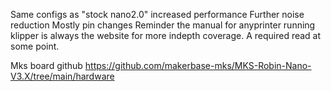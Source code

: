 Same configs as "stock nano2.0" increased performance Further noise reduction Mostly pin changes Reminder the manual for anyprinter running klipper is always the website 
for more indepth coverage. A required read at some point. 

Mks board github 
https://github.com/makerbase-mks/MKS-Robin-Nano-V3.X/tree/main/hardware
